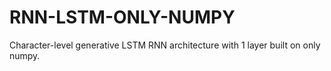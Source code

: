 # RNN-LSTM-ONLY-NUMPY
Character-level generative LSTM RNN architecture with 1 layer built on only numpy.
